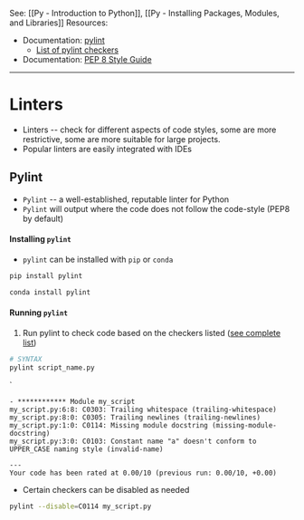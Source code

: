 See: [[Py - Introduction to Python]], [[Py - Installing Packages, Modules, and Libraries]]
Resources:
* Documentation: [pylint](https://pylint.pycqa.org/en/latest/)
	* [List of pylint checkers](https://pylint.pycqa.org/en/latest/user_guide/checkers/features.html)
* Documentation: [PEP 8 Style Guide](https://peps.python.org/pep-0008/)

----
# Linters
* Linters -- check for different aspects of code styles, some are more restrictive, some are more suitable for large projects.
* Popular linters are easily integrated with IDEs

## Pylint
* `Pylint` -- a well-established, reputable linter for Python
* `Pylint` will output where the code does not follow the code-style (PEP8 by default)
#### Installing `pylint`
* `pylint` can be installed with `pip` or `conda`
```bash
pip install pylint
```

```bash
conda install pylint
```

#### Running `pylint`
1) Run pylint to check code based on the checkers listed ([see complete list](https://pylint.pycqa.org/en/latest/user_guide/checkers/features.html))
```bash
# SYNTAX
pylint script_name.py
```
`
```Example
- ************ Module my_script
my_script.py:6:8: C0303: Trailing whitespace (trailing-whitespace)
my_script.py:8:0: C0305: Trailing newlines (trailing-newlines)
my_script.py:1:0: C0114: Missing module docstring (missing-module-docstring)
my_script.py:3:0: C0103: Constant name "a" doesn't conform to UPPER_CASE naming style (invalid-name)

---
Your code has been rated at 0.00/10 (previous run: 0.00/10, +0.00)
```

* Certain checkers can be disabled as needed
```bash
pylint --disable=C0114 my_script.py
```